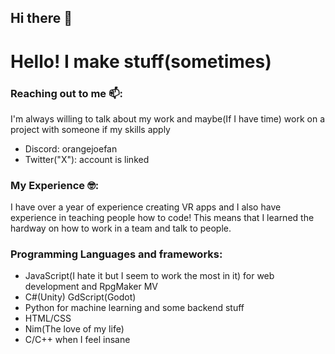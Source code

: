 ## Hi there 👋

# Hello! I make stuff(sometimes)

### Reaching out to me 📫:
I'm always willing to talk about my work and maybe(If I have time) work on a project with someone if my skills apply
- Discord: orangejoefan
- Twitter("X"): account is linked

### My Experience 🤓:
I have over a year of experience creating VR apps and I also have experience in teaching people how to code! This means that I learned the hardway on how to work in a team and talk to people.

### Programming Languages and frameworks:
- JavaScript(I hate it but I seem to work the most in it) for web development and RpgMaker MV
- C#(Unity)
GdScript(Godot)
- Python for machine learning and some backend stuff
- HTML/CSS
- Nim(The love of my life)
- C/C++ when I feel insane
